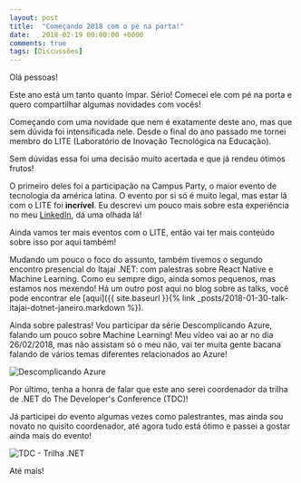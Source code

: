 ```yaml
---
layout: post
title:  "Começando 2018 com o pé na porta!"
date:   2018-02-19 00:00:00 +0000
comments: true
tags: [Discussões]
---
```


Olá pessoas!

Este ano está um tanto quanto ímpar. Sério!
Comecei ele com pé na porta e quero compartilhar algumas novidades com vocês!

<!--more-->

Começando com uma novidade que nem é exatamente deste ano, mas que sem dúvida foi intensificada nele. Desde o final do ano passado me tornei membro do LITE (Laboratório de Inovação Tecnológica na Educação). 

Sem dúvidas essa foi uma decisão muito acertada e que já rendeu ótimos frutos!

O primeiro deles foi a participação na Campus Party, o maior evento de tecnologia da américa latina. O evento por si só é muito legal, mas estar lá com o LITE foi **incrível**. Eu descrevi um pouco mais sobre esta experiência no meu [LinkedIn](https://www.linkedin.com/pulse/uma-experi%C3%AAncia-chamada-campus-party-gabriel-schade-cardoso/?trackingId=R97WqjJ0ENxRdnocXU0KAw%3D%3D), dá uma olhada lá!

Ainda vamos ter mais eventos com o LITE, então vai ter mais conteúdo sobre isso por aqui também!

Mudando um pouco o foco do assunto, também tivemos o segundo encontro presencial do Itajaí .NET: com palestras sobre React Native e Machine Learning. Como eu sempre digo, ainda somos pequenos, mas estamos nos mexendo! Há um outro post aqui no blog sobre as talks, você pode encontrar ele [aqui]({{ site.baseurl }}{% link _posts/2018-01-30-talk-itajai-dotnet-janeiro.markdown %}).

Ainda sobre palestras! Vou participar da série Descomplicando Azure, falando um pouco sobre Machine Learning! Meu vídeo vai ao ar no dia 26/02/2018, mas não assistam só o meu não, vai ter muita gente bacana falando de vários temas diferentes relacionados ao Azure!

![Descomplicando Azure](https://i.imgur.com/O7nhswh.jpg)

Por último, tenha a honra de falar que este ano serei coordenador da trilha de .NET do The Developer's Conference (TDC)!

Já participei do evento algumas vezes como palestrantes, mas ainda sou novato no quisito coordenador, até agora tudo está ótimo e passei a gostar ainda mais do evento!

![TDC - Trilha .NET](https://i.imgur.com/faqUbbd.jpg)

Até mais!